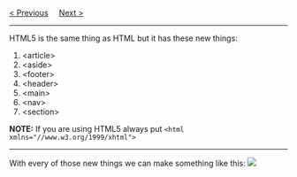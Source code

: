 <a href="https://bledy-guides.repl.co">&lt; Previous</a>
&nbsp;&nbsp;&nbsp;
<a href="/HTML5/Tags/article.md">Next &gt;</a>
<hr>
HTML5 is the same thing as HTML but it has these new things:
<ol>
  <li>&lt;article&gt;</li>
  <li>&lt;aside&gt;</li>
  <li>&lt;footer&gt;</li>
  <li>&lt;header&gt;</li>
  <li>&lt;main&gt;</li>
  <li>&lt;nav&gt;</li>
  <li>&lt;section&gt;</li>
</ol>
<b>NOTE:</b> If you are using HTML5 always put <code>&lt;html xmlns="//www.w3.org/1999/xhtml"&gt;</code>
<hr>
With every of those new things we can make something like this:
<img src="https://i.imgur.com/RDVju9Q.png">
